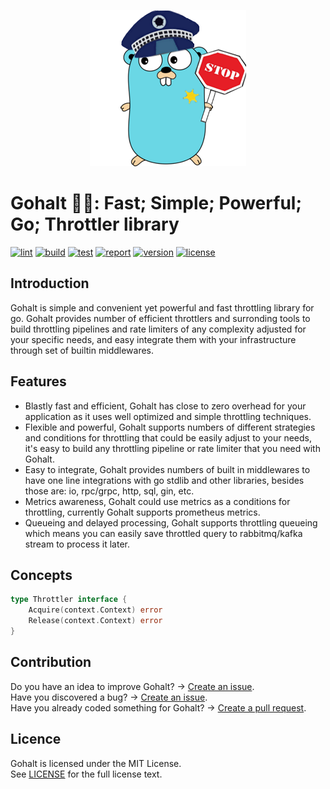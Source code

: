 <p align="center">
    <img src="https://raw.githubusercontent.com/1pkg/gohalt/master/gopher.png" alt="gohalt"/>
</p>

# Gohalt 👮‍♀️: Fast; Simple; Powerful; Go; Throttler library

[![lint](https://github.com/1pkg/gohalt/workflows/lint/badge.svg)](https://github.com/1pkg/gohalt/actions?query=workflow%3Alint+branch%3Amaster+)
[![build](https://github.com/1pkg/gohalt/workflows/build/badge.svg)](https://github.com/1pkg/gohalt/actions?query=workflow%3Abuild+branch%3Amaster+)
[![test](https://github.com/1pkg/gohalt/workflows/test/badge.svg)](https://github.com/1pkg/gohalt/actions?query=workflow%3Atest+branch%3Amaster+)
[![report](https://goreportcard.com/badge/github.com/1pkg/gohalt)](https://goreportcard.com/report/github.com/1pkg/gohalt)
[![version](https://img.shields.io/github/go-mod/go-version/1pkg/gohalt)](https://github.com/1pkg/gohalt/blob/master/go.mod)
[![license](https://img.shields.io/github/license/1pkg/gohalt)](LICENSE)

## Introduction

Gohalt is simple and convenient yet powerful and fast throttling library for go. Gohalt provides number of efficient throttlers and surronding tools to build throttling pipelines and rate limiters of any complexity adjusted for your specific needs, and easy integrate them with your infrastructure through set of builtin middlewares.

## Features

- Blastly fast and efficient, Gohalt has close to zero overhead for your application as it uses well optimized and simple throttling techniques.
- Flexible and powerful, Gohalt supports numbers of different strategies and conditions for throttling that could be easily adjust to your needs, it's easy to build any throttling pipeline or rate limiter that you need with Gohalt.
- Easy to integrate, Gohalt provides numbers of built in middlewares to have one line integrations with go stdlib and other libraries, besides those are: io, rpc/grpc, http, sql, gin, etc.
- Metrics awareness, Gohalt could use metrics as a conditions for throttling, currently Gohalt supports prometheus metrics.
- Queueing and delayed processing, Gohalt supports throttling queueing which means you can easily save throttled query to rabbitmq/kafka stream to process it later.

## Concepts

```go
type Throttler interface {
	Acquire(context.Context) error
	Release(context.Context) error
}
```

## Contribution

Do you have an idea to improve Gohalt? -> [Create an issue](https://github.com/1pkg/gohalt/issues/new/choose).  
Have you discovered a bug? -> [Create an issue](https://github.com/1pkg/gohalt/issues/new/choose).  
Have you already coded something for Gohalt? -> [Create a pull request](https://github.com/1pkg/gohalt/compare).

## Licence

Gohalt is licensed under the MIT License.  
See [LICENSE](LICENSE) for the full license text.
